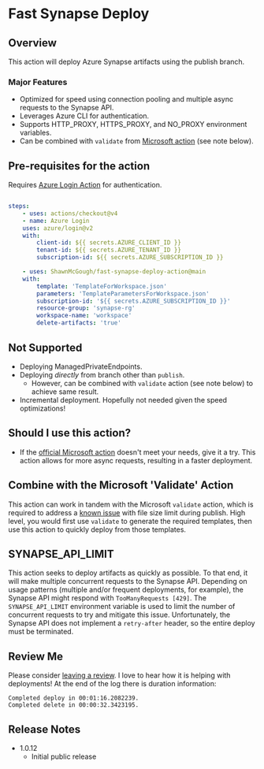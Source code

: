 # Fast Synapse Deploy

## Overview
This action will deploy Azure Synapse artifacts using the publish branch.

### Major Features
 - Optimized for speed using connection pooling and multiple async requests to the Synapse API.
 - Leverages Azure CLI for authentication.
 - Supports HTTP_PROXY, HTTPS_PROXY, and NO_PROXY environment variables.
 - Can be combined with `validate` from [Microsoft action](https://github.com/marketplace/actions/synapse-workspace-deployment) (see note below).

## Pre-requisites for the action
Requires [Azure Login Action](https://github.com/marketplace/actions/azure-login) for authentication.

```yaml

steps:
    - uses: actions/checkout@v4
    - name: Azure Login
    uses: azure/login@v2
    with:
        client-id: ${{ secrets.AZURE_CLIENT_ID }}
        tenant-id: ${{ secrets.AZURE_TENANT_ID }}
        subscription-id: ${{ secrets.AZURE_SUBSCRIPTION_ID }}

    - uses: ShawnMcGough/fast-synapse-deploy-action@main
    with:
        template: 'TemplateForWorkspace.json'
        parameters: 'TemplateParametersForWorkspace.json'
        subscription-id: '${{ secrets.AZURE_SUBSCRIPTION_ID }}'
        resource-group: 'synapse-rg'
        workspace-name: 'workspace'
        delete-artifacts: 'true' 

```

## Not Supported 
 - Deploying ManagedPrivateEndpoints.
 - Deploying *directly* from branch other than `publish`. 
   - However, can be combined with `validate` action (see note below) to achieve same result. 
 - Incremental deployment. Hopefully not needed given the speed optimizations!

## Should I use this action?
 - If the [official Microsoft action](https://github.com/marketplace/actions/synapse-workspace-deployment) doesn't meet your needs, give it a try. This action allows for more async requests, resulting in a faster deployment. 

## Combine with the Microsoft 'Validate' Action
This action can work in tandem with the Microsoft `validate` action, which is required to address a [known issue](https://learn.microsoft.com/en-us/azure/synapse-analytics/cicd/continuous-integration-delivery#1-publish-failed-workspace-arm-file-is-more-than-20-mb) with file size limit during publish. High level, you would first use `validate` to generate the required templates, then use this action to quickly deploy from those templates. 

## SYNAPSE_API_LIMIT
This action seeks to deploy artifacts as quickly as possible. To that end, it will make multiple concurrent requests to the Synapse API. Depending on usage patterns (multiple and/or frequent deployments, for example), the Synapse API might respond with `TooManyRequests [429]`. The `SYNAPSE_API_LIMIT` environment variable is used to limit the number of concurrent requests to try and mitigate this issue.  Unfortunately, the Synapse API does not implement a `retry-after` header, so the entire deploy must be terminated.

## Review Me
Please consider [leaving a review](https://marketplace.visualstudio.com/items?itemName=shawn-mcgough.fast-synapse-deploy&ssr=false#review-details). I love to hear how it is helping with deployments!
At the end of the log there is duration information:
```
Completed deploy in 00:01:16.2082239.
Completed delete in 00:00:32.3423195.
```

## Release Notes

 - 1.0.12
   - Initial public release








